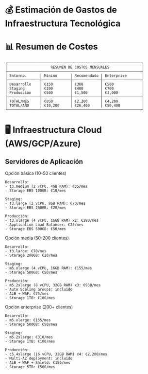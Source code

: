 # 💰 Estimación de Gastos de Infraestructura Tecnológica

# 📊 Resumen de Costes
```
┌──────────────────────────────────────────────────────────────┐
│                    RESUMEN DE COSTOS MENSUALES               │
├──────────────────────────────────────────────────────────────┤
│ Entorno.      │ Mínimo      │ Recomendado │ Enterprise       │
├───────────────┼─────────────┼─────────────┼──────────────────┤
│ Desarrollo    │ €150        │ €300        │ €500             │
│ Staging       │ €200        │ €400        │ €700             │
│ Producción    │ €500        │ €1,500      │ €3,000           │
├───────────────┼─────────────┼─────────────┼──────────────────┤
│ TOTAL/MES     │ €850        │ €2,200      │ €4,200           │
│ TOTAL/AÑO     │ €10,200     │ €26,400     │ €50,400          │
└──────────────────────────────────────────────────────────────┘
```
# 🖥️ Infraestructura Cloud (AWS/GCP/Azure)

## Servidores de Aplicación

Opción básica (10-50 clientes)

```
Desarrollo:
- t3.medium (2 vCPU, 4GB RAM): €35/mes
- Storage EBS 100GB: €10/mes

Staging:
- t3.large (2 vCPU, 8GB RAM): €70/mes
- Storage EBS 200GB: €20/mes

Producción:
- t3.xlarge (4 vCPU, 16GB RAM) x2: €280/mes
- Application Load Balancer: €25/mes
- Storage EBS 500GB: €50/mes
```

Opción media (50-200 clientes)
```
Desarrollo:
- t3.large: €70/mes
- Storage 200GB: €20/mes

Staging:
- m5.xlarge (4 vCPU, 16GB RAM): €155/mes
- Storage 500GB: €50/mes

Producción:
- m5.2xlarge (8 vCPU, 32GB RAM) x3: €930/mes
- Auto Scaling Groups: incluido
- ALB + WAF: €75/mes
- Storage 1TB: €100/mes
```

Opción enterprise (200+ clientes)
```
Desarrollo:
- m5.xlarge: €155/mes
- Storage 500GB: €50/mes

Staging:
- m5.2xlarge: €310/mes
- Storage 1TB: €100/mes

Producción:
- c5.4xlarge (16 vCPU, 32GB RAM) x4: €2,200/mes
- Multi-AZ deployment: incluido
- ALB + WAF + Shield: €150/mes
- Storage 5TB: €500/mes
```